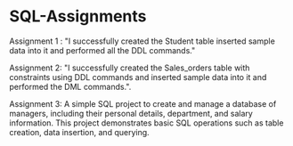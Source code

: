 # SQL-Assignments

Assignment 1 : "I successfully created the Student table inserted sample data into it and performed all the DDL commands."

Assignment 2: "I successfully created the Sales_orders table with constraints using DDL commands and inserted sample data into it and performed the DML commands.".

Assignment 3: A simple SQL project to create and manage a database of managers, including their personal details, department, and salary information. 
              This project demonstrates basic SQL operations such as table creation, data insertion, and querying.
